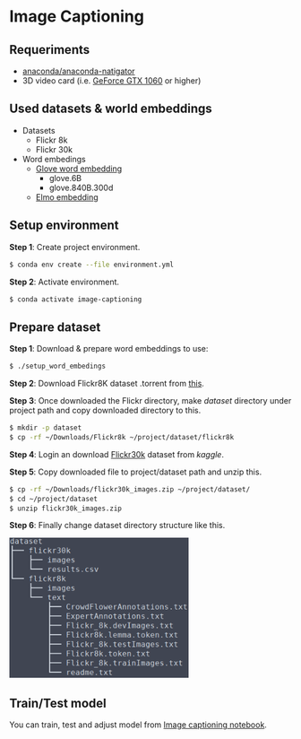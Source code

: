 # Image Captioning


## Requeriments

* [anaconda/anaconda-natigator](https://www.anaconda.com/download/#linux)
* 3D video card (i.e. [GeForce GTX 1060](https://www.nvidia.com/en-us/geforce/products/10series/geforce-gtx-1060/) or higher)

## Used datasets & world embeddings

* Datasets
  * Flickr 8k
  * Flickr 30k
* Word embedings
    * [Glove word embedding](https://nlp.stanford.edu/projects/glove/)
      * glove.6B
      * glove.840B.300d
    * [Elmo embedding](https://allennlp.org/elmo)

## Setup environment

**Step 1**: Create project environment.

```bash
$ conda env create --file environment.yml
```

**Step 2**: Activate environment.
```bash
$ conda activate image-captioning
```

## Prepare dataset

**Step 1**: Download & prepare word embeddings to use:
```bash
$ ./setup_word_embedings
```

**Step 2**: Download Flickr8K dataset .torrent from [this](http://academictorrents.com/details/9dea07ba660a722ae1008c4c8afdd303b6f6e53b).

**Step 3**: Once downloaded the Flickr directory, make *dataset* directory under project path and copy downloaded directory to this.

```bash
$ mkdir -p dataset
$ cp -rf ~/Downloads/Flickr8k ~/project/dataset/flickr8k
```

**Step 4**: Login an download [Flickr30k](https://www.kaggle.com/hsankesara/flickr-image-dataset/version/1#) dataset from *kaggle*.

**Step 5**: Copy downloaded file to project/dataset path and unzip this.

```bash
$ cp -rf ~/Downloads/flickr30k_images.zip ~/project/dataset/
$ cd ~/project/dataset
$ unzip flickr30k_images.zip
```

**Step 6**: Finally change dataset directory structure like this.

<img alt="dataset structure" src="https://raw.githubusercontent.com/adrianmarino/image-captioning/master/images/dataset-tree.png" height="250" />


## Train/Test model

You can train, test and adjust model from [Image captioning notebook](https://github.com/adrianmarino/image-captioning/blob/master/image-captioning.ipynb). 

